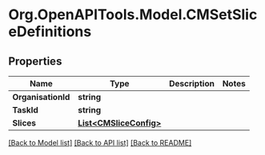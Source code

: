 # Org.OpenAPITools.Model.CMSetSliceDefinitions

## Properties

Name | Type | Description | Notes
------------ | ------------- | ------------- | -------------
**OrganisationId** | **string** |  | 
**TaskId** | **string** |  | 
**Slices** | [**List&lt;CMSliceConfig&gt;**](CMSliceConfig.md) |  | 

[[Back to Model list]](../README.md#documentation-for-models) [[Back to API list]](../README.md#documentation-for-api-endpoints) [[Back to README]](../README.md)


